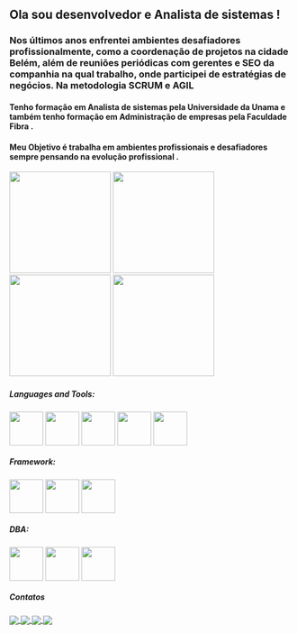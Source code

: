 <h2> Ola sou desenvolvedor e Analista de sistemas !</h2>

<h3> Nos últimos anos enfrentei ambientes desafiadores profissionalmente, como a coordenação de  projetos na cidade Belém, além de reuniões periódicas com gerentes e SEO da companhia na qual trabalho, onde participei de estratégias de negócios. Na metodologia SCRUM e AGIL</h3>
<h4> Tenho formação em Analista de sistemas pela Universidade da Unama  e  também  tenho formação em Administração de empresas pela Faculdade Fibra .   </h4>
<h4> Meu Objetivo é trabalha em ambientes profissionais e desafiadores sempre pensando na evolução profissional .   </h4>


<div align="center">
  <a href="https://github.com/Davidmulder"> </a>
    
    
   <div align="left"> 
    <img height="180em" src="https://github-readme-stats.vercel.app/api?username=Davidmulder&show_icons=true&theme=dark&include_all_commits=true&count_private=true"/>
       <img  height="180em" src="https://github-profile-trophy.vercel.app/?username=Davidmulder&theme=darkhub&column=3&margin-w=15&margin-h=15"/>
    </div>    
    
 <div align="left">  
  <img height="180em" src="https://github-readme-streak-stats.herokuapp.com/?user=Davidmulder&theme=dark"/>
  <img  height="180em" src="https://github-readme-stats.vercel.app/api/top-langs/?username=Davidmulder&layout=compact&langs_count=10&theme=dark"/>
 </div> 

    
</div>
<h5>Languages and Tools:</h5>
<div style="display: inline_block">
  <img align="center" height="60" src="https://cdn.jsdelivr.net/gh/devicons/devicon/icons/php/php-original.svg" />
   <img align="center" height="60" src="https://cdn.jsdelivr.net/gh/devicons/devicon/icons/csharp/csharp-original.svg" />
  <img align="center" height="60" src="https://cdn.jsdelivr.net/gh/devicons/devicon/icons/javascript/javascript-original.svg" />
<img align="center" height="60" src="https://cdn.jsdelivr.net/gh/devicons/devicon/icons/jquery/jquery-original-wordmark.svg" />
<img align="center" height="60" src="https://cdn.jsdelivr.net/gh/devicons/devicon/icons/wordpress/wordpress-original.svg" /> 
 

  </div>
  <h5>Framework:</h5> 
  <div style="display: inline_block">
   <img align="center" height="60" src="https://cdn.jsdelivr.net/gh/devicons/devicon/icons/visualstudio/visualstudio-plain.svg" />
 <img align="center" height="60" src="https://cdn.jsdelivr.net/gh/devicons/devicon/icons/laravel/laravel-plain-wordmark.svg" />
<img align="center" height="60" src="https://cdn.jsdelivr.net/gh/devicons/devicon/icons/wordpress/wordpress-original.svg" />

    
    
  </div>
  
  <h5>DBA:</h5>
<div style="display: inline_block">
<img align="center" height="60" src="https://cdn.jsdelivr.net/gh/devicons/devicon/icons/postgresql/postgresql-original-wordmark.svg" />
<img align="center" height="60" src="https://cdn.jsdelivr.net/gh/devicons/devicon/icons/mysql/mysql-plain-wordmark.svg" />
<img align="center" height="60" src="https://cdn.jsdelivr.net/gh/devicons/devicon/icons/microsoftsqlserver/microsoftsqlserver-plain-wordmark.svg" />

</div>
 
 <h5> Contatos </h5>
 <div>
  <a href="https://www.facebook.com/profile.php?id=100006550989022" target="_blank">
  <img  align="center" src="https://img.shields.io/badge/Facebook-1877F2?style=for-the-badge&logo=facebook&logoColor=white" target="_blank">
  </a>
 
  <a href="https://www.instagram.com/david.foxmulder/" target="_blank">
  <img  align="center" src="https://img.shields.io/badge/-Instagram-%23E4405F?style=for-the-badge&logo=instagram&logoColor=white" target="_blank">
  </a>

  <a href = "mailto:david.foxmulder@gmail.com">
  <img align="center" src="https://img.shields.io/badge/-Gmail-%23333?style=for-the-badge&logo=gmail&logoColor=white" target="_blank">
  </a>  
  
  <a href="https://www.linkedin.com/in/davidmuldersilva/" target="_blank">
  <img  align="center" src="https://img.shields.io/badge/-LinkedIn-%230077B5?style=for-the-badge&logo=linkedin&logoColor=white" target="_blank">
  </a> 
  
</div>
<!---
Davidmulder/Davidmulder is a ✨ special ✨ repository because its `README.md` (this file) appears on your GitHub profile.
You can click the Preview link to take a look at your changes.
--->
